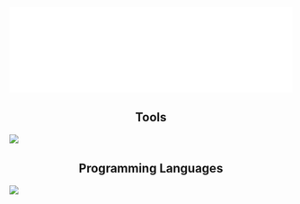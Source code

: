 <img src="svg/nai.svg" />

<p align="center">
  <h2 align="center">Tools</h2>
  <a href="https://skillicons.dev">
    <img src="https://skillicons.dev/icons?i=git,github,dotnet,mongodb,firebase,nodejs,bootstrap,tailwindcss,express,laravel" />
  </a>

  <br />

  <h2 align="center">Programming Languages</h2>

  <a href="https://skillicons.dev">
    <img src="https://skillicons.dev/icons?i=javascript,typescript,cs,html,css,php" />
  </a>
</p>
